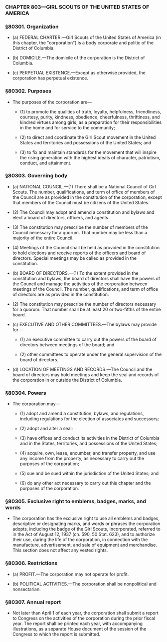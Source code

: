 ### **CHAPTER 803—GIRL SCOUTS OF THE UNITED STATES OF AMERICA**

### §80301. Organization
* (a) FEDERAL CHARTER.—Girl Scouts of the United States of America (in this chapter, the "corporation") is a body corporate and politic of the District of Columbia.

* (b) DOMICILE.—The domicile of the corporation is the District of Columbia.

* (c) PERPETUAL EXISTENCE.—Except as otherwise provided, the corporation has perpetual existence.

### §80302. Purposes
* The purposes of the corporation are—

  * (1) to promote the qualities of truth, loyalty, helpfulness, friendliness, courtesy, purity, kindness, obedience, cheerfulness, thriftiness, and kindred virtues among girls, as a preparation for their responsibilities in the home and for service to the community;

  * (2) to direct and coordinate the Girl Scout movement in the United States and territories and possessions of the United States; and

  * (3) to fix and maintain standards for the movement that will inspire the rising generation with the highest ideals of character, patriotism, conduct, and attainment.

### §80303. Governing body
* (a) NATIONAL COUNCIL.—(1) There shall be a National Council of Girl Scouts. The number, qualifications, and term of office of members of the Council are as provided in the constitution of the corporation, except that members of the Council must be citizens of the United States.

* (2) The Council may adopt and amend a constitution and bylaws and elect a board of directors, officers, and agents.

* (3) The constitution may prescribe the number of members of the Council necessary for a quorum. That number may be less than a majority of the entire Council.

* (4) Meetings of the Council shall be held as provided in the constitution to hold elections and receive reports of the officers and board of directors. Special meetings may be called as provided in the constitution.

* (b) BOARD OF DIRECTORS.—(1) To the extent provided in the constitution and bylaws, the board of directors shall have the powers of the Council and manage the activities of the corporation between meetings of the Council. The number, qualifications, and term of office of directors are as provided in the constitution.

* (2) The constitution may prescribe the number of directors necessary for a quorum. That number shall be at least 20 or two-fifths of the entire board.

* (c) EXECUTIVE AND OTHER COMMITTEES.—The bylaws may provide for—

  * (1) an executive committee to carry out the powers of the board of directors between meetings of the board; and

  * (2) other committees to operate under the general supervision of the board of directors.


* (d) LOCATION OF MEETINGS AND RECORDS.—The Council and the board of directors may hold meetings and keep the seal and records of the corporation in or outside the District of Columbia.

### §80304. Powers
* The corporation may—

  * (1) adopt and amend a constitution, bylaws, and regulations, including regulations for the election of associates and successors;

  * (2) adopt and alter a seal;

  * (3) have offices and conduct its activities in the District of Columbia and in the States, territories, and possessions of the United States;

  * (4) acquire, own, lease, encumber, and transfer property, and use any income from the property, as necessary to carry out the purposes of the corporation;

  * (5) sue and be sued within the jurisdiction of the United States; and

  * (6) do any other act necessary to carry out this chapter and the purposes of the corporation.

### §80305. Exclusive right to emblems, badges, marks, and words
* The corporation has the exclusive right to use all emblems and badges, descriptive or designating marks, and words or phrases the corporation adopts, including the badge of the Girl Scouts, Incorporated, referred to in the Act of August 12, 1937 (ch. 590, 50 Stat. 623), and to authorize their use, during the life of the corporation, in connection with the manufacture, advertisement, and sale of equipment and merchandise. This section does not affect any vested rights.

### §80306. Restrictions
* (a) PROFIT.—The corporation may not operate for profit.

* (b) POLITICAL ACTIVITIES.—The corporation shall be nonpolitical and nonsectarian.

### §80307. Annual report
* Not later than April 1 of each year, the corporation shall submit a report to Congress on the activities of the corporation during the prior fiscal year. The report shall be printed each year, with accompanying illustrations, as a separate House document of the session of the Congress to which the report is submitted.